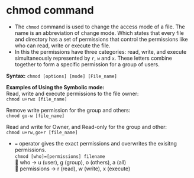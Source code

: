 # chmod command

- The `chmod` command is used to change the access mode of a file. The name is an abbreviation of change mode. Which states that every file and directory has a set of permissions that control the permissions like who can read, write or execute the file.
- In this the permissions have three categories: read, write, and execute simultaneously represented by `r`, `w` and `x`. These letters combine together to form a specific permission for a group of users.

**Syntax:**
`chmod [options] [mode] [File_name]`

**Examples of Using the Symbolic mode:**<br>
Read, write and execute permissions to the file owner:<br>
`chmod u+rwx [file_name]`<br>

Remove write permission for the group and others:<br>
`chmod go-w [file_name]`<br>

Read and write for Owner, and Read-only for the group and other:<br>
`chmod u+rw,go+r [file_name]`<br>

- `=` operator gives the exact permissions and overwrites the exisitng permissions.<br>
  `chmod [who]=[permissions] filename`<br>
  🔹 who → u (user), g (group), o (others), a (all)<br>
  🔹 permissions → r (read), w (write), x (execute)<br>
